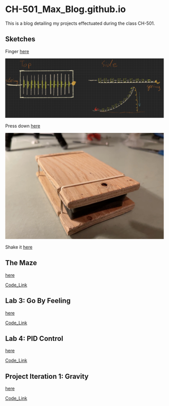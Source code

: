 # CH-501_Max_Blog.github.io
This is a blog detailing my projects effectuated during the class CH-501.

## Sketches


Finger [here](https://maxw3llgm.github.io/CH-501_Max_Blog.github.io/sketches/Finger.html)

![](photos/Fdesign.jpeg)

Press down [here](https://maxw3llgm.github.io/CH-501_Max_Blog.github.io/sketches/HandTool.html)

![](photos/handtoolangle1.jpg)

Shake it [here](https://maxw3llgm.github.io/CH-501_Max_Blog.github.io/sketches/Shaker.html)


## The Maze 

[here](https://maxw3llgm.github.io/CH-501_Max_Blog.github.io/Lab2/PinBallMaze.html)

[Code_Link](https://github.com/Maxw3llGM/CH-501_Max_Blog.github.io/tree/main/Lab2/Hello_Wall)

## Lab 3: Go By Feeling

[here](https://maxw3llgm.github.io/CH-501_Max_Blog.github.io/Lab3/Lab3.html)

[Code_Link](https://github.com/Maxw3llGM/CH-501_Max_Blog.github.io/tree/main/Lab3/version_2)

## Lab 4: PID Control

[here](https://maxw3llgm.github.io/CH-501_Max_Blog.github.io/Lab4/Lab4.html)

[Code_Link](https://github.com/Maxw3llGM/CH-501_Max_Blog.github.io/tree/main/Lab4/sketch_PID_GUI)

## Project Iteration 1: Gravity

[here](https://maxw3llgm.github.io/CH-501_Max_Blog.github.io/project/index.html)

[Code_Link](https://github.com/Maxw3llGM/CH-501_Max_Blog.github.io/tree/main/project/Unity_samples)
